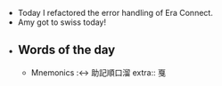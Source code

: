 - Today I refactored the error handling of Era Connect.
- Amy got to swiss today!
- ## Words of the day
	- Mnemonics :<-> 助記順口溜
	  extra:: 戛